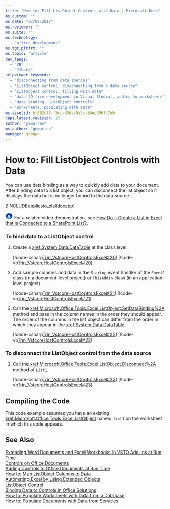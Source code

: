 ```yaml
---
title: "How to: Fill ListObject Controls with Data | Microsoft Docs"
ms.custom: ""
ms.date: "02/02/2017"
ms.reviewer: ""
ms.suite: ""
ms.technology: 
  - "office-development"
ms.tgt_pltfrm: ""
ms.topic: "article"
dev_langs: 
  - "VB"
  - "CSharp"
helpviewer_keywords: 
  - "disconnecting from data sources"
  - "ListObject control, disconnecting from a data source"
  - "ListObject control, filling with data"
  - "data [Office development in Visual Studio], adding to worksheets"
  - "data binding, ListObject controls"
  - "worksheets, populating with data"
ms.assetid: bf692c77-f5cc-456a-9a5c-84ed3067d7eb
caps.latest.revision: 27
author: "gewarren"
ms.author: "gewarren"
manager: ghogen
---
```

# How to: Fill ListObject Controls with Data
  You can use data binding as a way to quickly add data to your document. After binding data to a list object, you can disconnect the list object so it displays the data but is no longer bound to the data source.  
  
 [!INCLUDE[appliesto_xlalldocapp](../vsto/includes/appliesto-xlalldocapp-md.md)]  
  
 ![link to video](../vsto/media/playvideo.gif "link to video") For a related video demonstration, see [How Do I: Create a List in Excel that is Connected to a SharePoint List?](http://go.microsoft.com/fwlink/?LinkID=130263).  
  
### To bind data to a ListObject control  
  
1.  Create a <xref:System.Data.DataTable> at the class level.  
  
     [!code-csharp[Trin_VstcoreHostControlsExcel#20](../vsto/codesnippet/CSharp/Trin_VstcoreHostControlsExcelCS/Sheet4.cs#20)]
     [!code-vb[Trin_VstcoreHostControlsExcel#20](../vsto/codesnippet/VisualBasic/Trin_VstcoreHostControlsExcelVB/Sheet4.vb#20)]  
  
2.  Add sample columns and data in the `Startup` event handler of the `Sheet1` class (in a document-level project) or `ThisAddIn` class (in an application-level project).  
  
     [!code-csharp[Trin_VstcoreHostControlsExcel#21](../vsto/codesnippet/CSharp/Trin_VstcoreHostControlsExcelCS/Sheet4.cs#21)]
     [!code-vb[Trin_VstcoreHostControlsExcel#21](../vsto/codesnippet/VisualBasic/Trin_VstcoreHostControlsExcelVB/Sheet4.vb#21)]  
  
3.  Call the <xref:Microsoft.Office.Tools.Excel.ListObject.SetDataBinding%2A> method and pass in the column names in the order they should appear. The order of the columns in the list object can differ from the order in which they appear in the <xref:System.Data.DataTable>.  
  
     [!code-csharp[Trin_VstcoreHostControlsExcel#22](../vsto/codesnippet/CSharp/Trin_VstcoreHostControlsExcelCS/Sheet4.cs#22)]
     [!code-vb[Trin_VstcoreHostControlsExcel#22](../vsto/codesnippet/VisualBasic/Trin_VstcoreHostControlsExcelVB/Sheet4.vb#22)]  
  
### To disconnect the ListObject control from the data source  
  
1.  Call the <xref:Microsoft.Office.Tools.Excel.ListObject.Disconnect%2A> method of `List1`.  
  
     [!code-csharp[Trin_VstcoreHostControlsExcel#23](../vsto/codesnippet/CSharp/Trin_VstcoreHostControlsExcelCS/Sheet4.cs#23)]
     [!code-vb[Trin_VstcoreHostControlsExcel#23](../vsto/codesnippet/VisualBasic/Trin_VstcoreHostControlsExcelVB/Sheet4.vb#23)]  
  
## Compiling the Code  
 This code example assumes you have an existing <xref:Microsoft.Office.Tools.Excel.ListObject> named `list1` on the worksheet in which this code appears.  
  
## See Also  
 [Extending Word Documents and Excel Workbooks in VSTO Add-ins at Run Time](../vsto/extending-word-documents-and-excel-workbooks-in-vsto-add-ins-at-run-time.md)   
 [Controls on Office Documents](../vsto/controls-on-office-documents.md)   
 [Adding Controls to Office Documents at Run Time](../vsto/adding-controls-to-office-documents-at-run-time.md)   
 [How to: Map ListObject Columns to Data](../vsto/how-to-map-listobject-columns-to-data.md)   
 [Automating Excel by Using Extended Objects](../vsto/automating-excel-by-using-extended-objects.md)   
 [ListObject Control](../vsto/listobject-control.md)   
 [Binding Data to Controls in Office Solutions](../vsto/binding-data-to-controls-in-office-solutions.md)   
 [How to: Populate Worksheets with Data from a Database](../vsto/how-to-populate-worksheets-with-data-from-a-database.md)   
 [How to: Populate Documents with Data from Services](../vsto/how-to-populate-documents-with-data-from-services.md)  
  
  